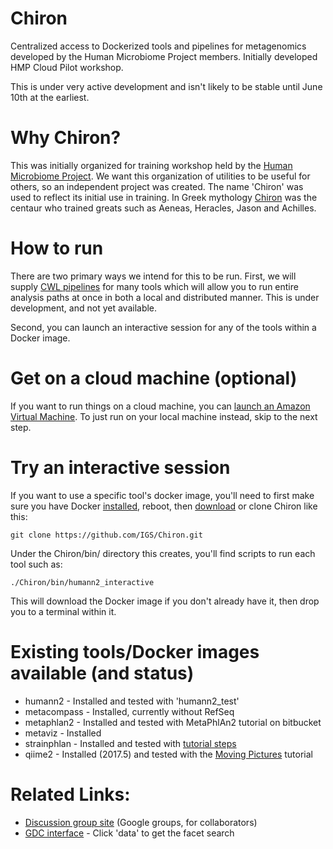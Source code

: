 # Chiron
Centralized access to Dockerized tools and pipelines for metagenomics developed by the Human Microbiome Project members.  Initially developed HMP Cloud Pilot workshop.

This is under very active development and isn't likely to be stable until June 10th at the earliest.

# Why Chiron?

This was initially organized for training workshop held by the [Human Microbiome Project](http://hmpdacc.org/).  We want this organization of utilities to be useful for others, so an independent project was created.  The name 'Chiron' was used to reflect its initial use in training.  In Greek mythology [Chiron](https://en.wikipedia.org/wiki/Chiron) was the centaur who trained greats such as Aeneas, Heracles, Jason and Achilles.

# How to run 

There are two primary ways we intend for this to be run.  First, we will supply [CWL pipelines](http://www.commonwl.org/) for many tools which will allow you to run entire analysis paths at once in both a local and distributed manner.  This is under development, and not yet available.

Second, you can launch an interactive session for any of the tools within a Docker image.

# Get on a cloud machine (optional)

If you want to run things on a cloud machine, you can [launch an Amazon Virtual Machine](https://aws.amazon.com/getting-started/tutorials/launch-a-virtual-machine/).  To just run on your local machine instead, skip to the next step.

# Try an interactive session

If you want to use a specific tool's docker image, you'll need to first make sure you have
Docker [installed](https://docs.docker.com/engine/installation/), reboot, then [download](https://github.com/IGS/Chiron/archive/master.zip) or clone Chiron like this:

```
git clone https://github.com/IGS/Chiron.git
```

Under the Chiron/bin/ directory this creates, you'll find scripts to run each tool such as:

```
./Chiron/bin/humann2_interactive
```

This will download the Docker image if you don't already have it, then drop you to a terminal within it.

# Existing tools/Docker images available (and status)

- humann2 - Installed and tested with 'humann2_test'
- metacompass - Installed, currently without RefSeq
- metaphlan2 - Installed and tested with MetaPhlAn2 tutorial on bitbucket
- metaviz - Installed
- strainphlan - Installed and tested with [tutorial steps](https://bitbucket.org/biobakery/biobakery/wiki/strainphlan#rst-header-how-to-run)
- qiime2 - Installed (2017.5) and tested with the [Moving Pictures](https://docs.qiime2.org/2017.5/tutorials/moving-pictures/) tutorial

# Related Links:

- [Discussion group site](https://groups.google.com/forum/#!forum/hmp-cloud-pilot) (Google groups, for collaborators)
- [GDC interface](http://portal.ihmpdcc.org) - Click 'data' to get the facet search
